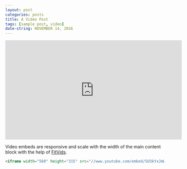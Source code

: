 ```yaml
---
layout: post
categories: posts
title: A Video Post
tags: [sample post, video]
date-string: NOVEMBER 14, 2016
---
```

<center>
<iframe width="560" height="315" src="https://www.youtube.com/embed/EqAnYPiZiNA" frameborder="0" allowfullscreen></iframe>
</center>

Video embeds are responsive and scale with the width of the main content block with the help of [FitVids](http://fitvidsjs.com/).

```html
<iframe width="560" height="315" src="//www.youtube.com/embed/SU3kYxJmWuQ" frameborder="0"></iframe>
```

